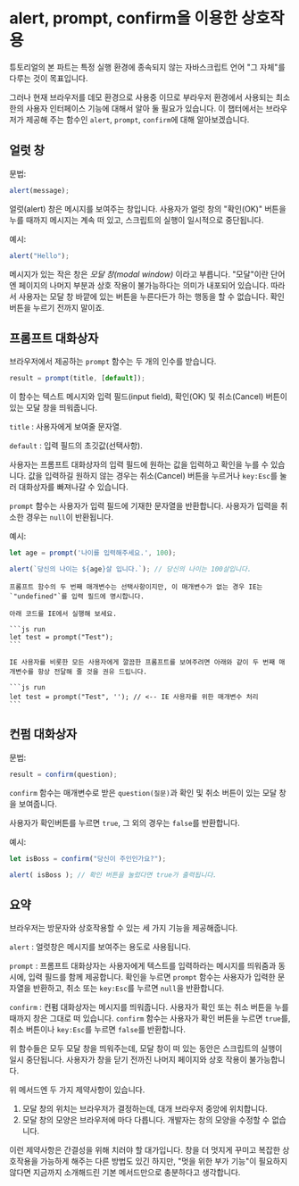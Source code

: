 # alert, prompt, confirm을 이용한 상호작용

튜토리얼의 본 파트는 특정 실행 환경에 종속되지 않는 자바스크립트 언어 "그 자체"를 다루는 것이 목표입니다.

그러나 현재 브라우저를 데모 환경으로 사용중 이므로 부라우저 환경에서 사용되는 최소한의 사용자 인터페이스 기능에 대해서 알아 둘 필요가 있습니다. 이 챕터에서는 브라우저가 제공해 주는 함수인 `alert`, `prompt`, `confirm`에 대해 알아보겠습니다. 

## 얼럿 창

문법:

```js
alert(message);
```

얼럿(alert) 창은 메시지를 보여주는 창입니다. 사용자가 얼럿 창의 "확인(OK)" 버튼을 누를 때까지 메시지는 계속 떠 있고, 스크립트의 실행이 일시적으로 중단됩니다.

예시:

```js run
alert("Hello");
```

메시지가 있는 작은 창은 *모달 창(modal window)* 이라고 부릅니다. "모달"이란 단어엔 페이지의 나머지 부분과 상호 작용이 불가능하다는 의미가 내포되어 있습니다. 따라서 사용자는 모달 창 바깥에 있는 버튼을 누른다든가 하는 행동을 할 수 없습니다. 확인 버튼을 누르기 전까지 말이죠. 

## 프롬프트 대화상자

브라우저에서 제공하는 `prompt` 함수는 두 개의 인수를 받습니다.

```js no-beautify
result = prompt(title, [default]);
```

이 함수는 텍스트 메시지와 입력 필드(input field), 확인(OK) 및 취소(Cancel) 버튼이 있는 모달 창을 띄워줍니다.

`title`
: 사용자에게 보여줄 문자열.

`default`
: 입력 필드의 초깃값(선택사항). 

사용자는 프롬프트 대화상자의 입력 필드에 원하는 값을 입력하고 확인을 누를 수 있습니다. 값을 입력하길 원하지 않는 경우는 취소(Cancel) 버튼을 누르거나 `key:Esc`를 눌러 대화상자를 빠져나갈 수 있습니다.

`prompt` 함수는 사용자가 입력 필드에 기재한 문자열을 반환합니다. 사용자가 입력을 취소한 경우는 `null`이 반환됩니다.

예시:

```js run
let age = prompt('나이를 입력해주세요.', 100);

alert(`당신의 나이는 ${age}살 입니다.`); // 당신의 나이는 100살입니다.
```

````warn header="Internet Explorer(IE)에서는 항상 '기본값'을 넣어주세요."
프롬프트 함수의 두 번째 매개변수는 선택사항이지만, 이 매개변수가 없는 경우 IE는 `"undefined"`를 입력 필드에 명시합니다.

아래 코드를 IE에서 실행해 보세요.

```js run
let test = prompt("Test");
```

IE 사용자를 비롯한 모든 사용자에게 깔끔한 프롬프트를 보여주려면 아래와 같이 두 번째 매개변수를 항상 전달해 줄 것을 권유 드립니다. 

```js run
let test = prompt("Test", ''); // <-- IE 사용자를 위한 매개변수 처리
```
````

## 컨펌 대화상자

문법:

```js
result = confirm(question);
```

`confirm` 함수는 매개변수로 받은 `question(질문)`과 확인 및 취소 버튼이 있는 모달 창을 보여줍니다.

사용자가 확인버튼를 누르면 `true`, 그 외의 경우는 `false`를 반환합니다.

예시:

```js run
let isBoss = confirm("당신이 주인인가요?");

alert( isBoss ); // 확인 버튼을 눌렀다면 true가 출력됩니다.
```

## 요약

브라우저는 방문자와 상호작용할 수 있는 세 가지 기능을 제공해줍니다.

`alert`
: 얼럿창은 메시지를 보여주는 용도로 사용됩니다.

`prompt`
: 프롬프트 대화상자는 사용자에게 텍스트를 입력하라는 메시지를 띄워줌과 동시에, 입력 필드를 함께 제공합니다. 확인을 누르면 `prompt` 함수는 사용자가 입력한 문자열을 반환하고, 취소 또는 `key:Esc`를 누르면 `null`을 반환합니다.  

`confirm`
: 컨펌 대화상자는 메시지를 띄워줍니다. 사용자가 확인 또는 취소 버튼을 누를 때까지 창은 그대로 떠 있습니다. `confirm` 함수는 사용자가 확인 버튼을 누르면 `true`를, 취소 버튼이나 `key:Esc`를 누르면 `false`를 반환합니다. 

위 함수들은 모두 모달 창을 띄워주는데, 모달 창이 떠 있는 동안은 스크립트의 실행이 일시 중단됩니다. 사용자가 창을 닫기 전까진 나머지 페이지와 상호 작용이 불가능합니다.

위 메서드엔 두 가지 제약사항이 있습니다.

1. 모달 창의 위치는 브라우저가 결정하는데, 대개 브라우저 중앙에 위치합니다.
2. 모달 창의 모양은 브라우저에 마다 다릅니다. 개발자는 창의 모양을 수정할 수 없습니다.

이런 제약사항은 간결성을 위해 치러야 할 대가입니다. 창을 더 멋지게 꾸미고 복잡한 상호작용을 가능하게 해주는 다른 방법도 있긴 하지만, "멋을 위한 부가 기능"이 필요하지 않다면 지금까지 소개해드린 기본 메서드만으로 충분하다고 생각합니다. 
